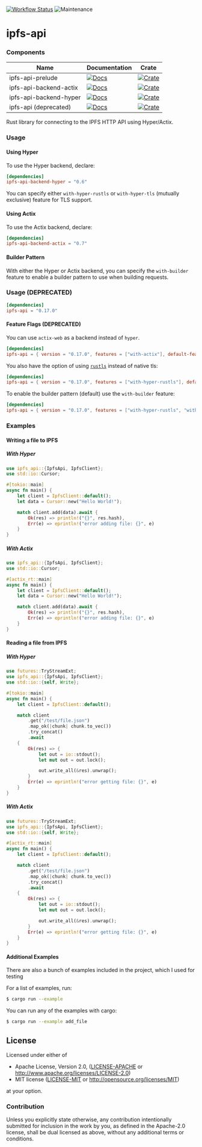 [![Workflow Status](https://github.com/ferristseng/rust-ipfs-api/workflows/Rust/badge.svg)](https://github.com/ferristseng/rust-ipfs-api/actions?query=workflow%3A%22Rust%22)
![Maintenance](https://img.shields.io/badge/maintenance-deprecated-red.svg)

# ipfs-api

### Components

| Name                    | Documentation                                    | Crate                                               |
| ----------------------- | ------------------------------------------------ | --------------------------------------------------- |
| ipfs-api-prelude        | [![Docs][prelude docs badge]][prelude docs link] | [![Crate][prelude crate badge]][prelude crate link] |
| ipfs-api-backend-actix  | [![Docs][actix docs badge]][actix docs link]     | [![Crate][actix crate badge]][actix crate link]     |
| ipfs-api-backend-hyper  | [![Docs][hyper docs badge]][hyper docs link]     | [![Crate][hyper crate badge]][hyper crate link]     |
| ipfs-api (deprecated)   | [![Docs][old docs badge]][old docs link]         | [![Crate][old crate badge]][old crate link]         |

Rust library for connecting to the IPFS HTTP API using Hyper/Actix.

### Usage

#### Using Hyper

To use the Hyper backend, declare:

```toml
[dependencies]
ipfs-api-backend-hyper = "0.6"
```

You can specify either `with-hyper-rustls` or `with-hyper-tls` (mutually exclusive) feature for TLS support.

#### Using Actix

To use the Actix backend, declare:

```toml
[dependencies]
ipfs-api-backend-actix = "0.7"
```

#### Builder Pattern

With either the Hyper or Actix backend, you can specify the `with-builder` feature to enable a builder pattern to use when building requests.

### Usage (DEPRECATED)

```toml
[dependencies]
ipfs-api = "0.17.0"
```

#### Feature Flags (DEPRECATED)

You can use `actix-web` as a backend instead of `hyper`.

```toml
[dependencies]
ipfs-api = { version = "0.17.0", features = ["with-actix"], default-features = false }
```

You also have the option of using [`rustls`](https://crates.io/crates/rustls)
instead of native tls:

```toml
[dependencies]
ipfs-api = { version = "0.17.0", features = ["with-hyper-rustls"], default-features = false }
```

To enable the builder pattern (default) use the `with-builder` feature:

```toml
[dependencies]
ipfs-api = { version = "0.17.0", features = ["with-hyper-rustls", "with-builder"], default-features = false }
```

### Examples

#### Writing a file to IPFS

##### With Hyper

```rust
use ipfs_api::{IpfsApi, IpfsClient};
use std::io::Cursor;

#[tokio::main]
async fn main() {
    let client = IpfsClient::default();
    let data = Cursor::new("Hello World!");

    match client.add(data).await {
        Ok(res) => println!("{}", res.hash),
        Err(e) => eprintln!("error adding file: {}", e)
    }
}
```

##### With Actix

```rust
use ipfs_api::{IpfsApi, IpfsClient};
use std::io::Cursor;

#[actix_rt::main]
async fn main() {
    let client = IpfsClient::default();
    let data = Cursor::new("Hello World!");

    match client.add(data).await {
        Ok(res) => println!("{}", res.hash),
        Err(e) => eprintln!("error adding file: {}", e)
    }
}
```

#### Reading a file from IPFS

##### With Hyper

```rust
use futures::TryStreamExt;
use ipfs_api::{IpfsApi, IpfsClient};
use std::io::{self, Write};

#[tokio::main]
async fn main() {
    let client = IpfsClient::default();

    match client
        .get("/test/file.json")
        .map_ok(|chunk| chunk.to_vec())
        .try_concat()
        .await
    {
        Ok(res) => {
            let out = io::stdout();
            let mut out = out.lock();

            out.write_all(&res).unwrap();
        }
        Err(e) => eprintln!("error getting file: {}", e)
    }
}
```

##### With Actix

```rust
use futures::TryStreamExt;
use ipfs_api::{IpfsApi, IpfsClient};
use std::io::{self, Write};

#[actix_rt::main]
async fn main() {
    let client = IpfsClient::default();

    match client
        .get("/test/file.json")
        .map_ok(|chunk| chunk.to_vec())
        .try_concat()
        .await
    {
        Ok(res) => {
            let out = io::stdout();
            let mut out = out.lock();

            out.write_all(&res).unwrap();
        }
        Err(e) => eprintln!("error getting file: {}", e)
    }
}
```

#### Additional Examples

There are also a bunch of examples included in the project, which
I used for testing

For a list of examples, run:

```sh
$ cargo run --example
```

You can run any of the examples with cargo:

```sh
$ cargo run --example add_file
```


## License

Licensed under either of

 * Apache License, Version 2.0, ([LICENSE-APACHE](LICENSE-APACHE) or http://www.apache.org/licenses/LICENSE-2.0)
 * MIT license ([LICENSE-MIT](LICENSE-MIT) or http://opensource.org/licenses/MIT)

at your option.

### Contribution

Unless you explicitly state otherwise, any contribution intentionally submitted for inclusion in the work by you, as defined in the Apache-2.0 license, shall be dual licensed as above, without any additional terms or conditions.

[prelude docs badge]: https://img.shields.io/docsrs/ipfs-api-prelude/latest "ipfs-api-prelude documentation"
[prelude docs link]: https://docs.rs/ipfs-api-prelude
[prelude crate badge]: https://img.shields.io/crates/v/ipfs-api-prelude.svg "ipfs-api-prelude crates.io"
[prelude crate link]: https://crates.io/crates/ipfs-api-prelude
[actix docs badge]: https://docs.rs/ipfs-api-backend-actix/badge.svg "ipfs-api-backend-actix documentation"
[actix docs link]: https://docs.rs/ipfs-api-backend-actix
[actix crate badge]: https://img.shields.io/crates/v/ipfs-api-backend-actix.svg "ipfs-api-backend-actix crates.io"
[actix crate link]: https://crates.io/crates/ipfs-api-backend-actix
[hyper docs badge]: https://docs.rs/ipfs-api-backend-hyper/badge.svg "ipfs-api-backend-hyper documentation"
[hyper docs link]: https://docs.rs/ipfs-api-backend-hyper
[hyper crate badge]: https://img.shields.io/crates/v/ipfs-api-backend-hyper.svg "ipfs-api-backend-hyper crates.io"
[hyper crate link]: https://crates.io/crates/ipfs-api-backend-hyper
[old docs badge]: https://docs.rs/ipfs-api/badge.svg "ipfs-api (deprecated) documentation"
[old docs link]: https://docs.rs/ipfs-api
[old crate badge]: https://img.shields.io/crates/v/ipfs-api.svg "ipfs-api (deprecated) crates.io"
[old crate link]: https://crates.io/crates/ipfs-api
